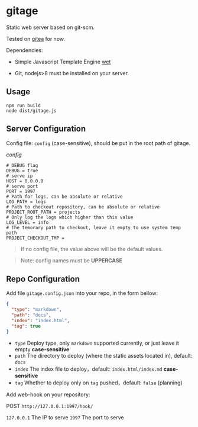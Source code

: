 # gitage

Static web server based on git-scm.

Tested on [gitea](https://gitea.io/) for now.

Dependencies:

- Simple Javascript Template Engine [wet](http://github.com/hyjiacan/wet)

- Git, nodejs>8 must be installed on your server.

## Usage

```shell script
npm run build
node dist/gitage.js
```

## Server Configuration

Config file: `config` (case-sensitive), should be put in the root path of gitage.

*config*
```
# DEBUG flag
DEBUG = true
# serve ip
HOST = 0.0.0.0
# serve port
PORT = 1997
# Path for logs, can be absolute or relative 
LOG_PATH = logs
# Path to checkout repository, can be absolute or relative
PROJECT_ROOT_PATH = projects
# Only log the logs which higher than this value
LOG_LEVEL = info
# The temorary path to checkout, leave it empty to use system temp path
PROJECT_CHECKOUT_TMP = 
```

> If no config file, the value above will be the default values.

> Note: config names must be **UPPERCASE**

## Repo Configuration

Add file `gitage.config.json` into your repo, in the form bellow:

```json
{
  "type": "markdown",
  "path": "docs",
  "index": "index.html",
  "tag": true
}
```

- `type` Deploy type, only `markdown` supported currently, or just leave it empty **case-sensitive**
- `path` The directory to deploy (where the static assets located in), default: `docs`
- `index` The index file to deploy，default: `index.html/index.md` **case-sensitive**
- `tag` Whether to deploy only on `tag` pushed，default: `false` (planning)

Add web-hook on your repository:

POST `http://127.0.0.1:1997/hook/`


`127.0.0.1` The IP to serve
`1997` The port to serve
